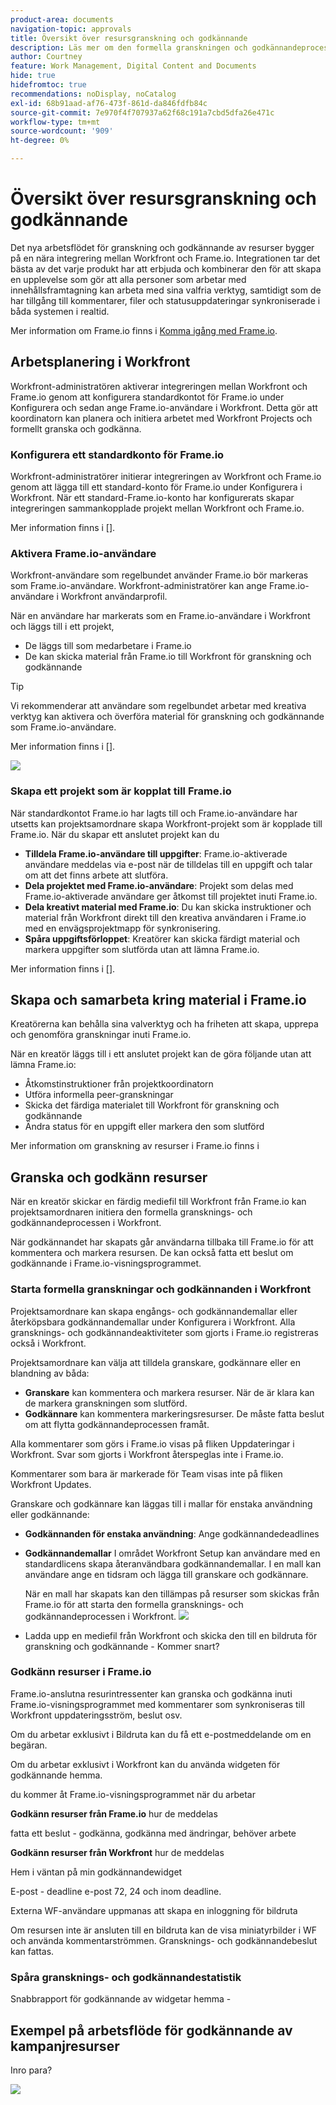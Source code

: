 ```yaml
---
product-area: documents
navigation-topic: approvals
title: Översikt över resursgranskning och godkännande
description: Läs mer om den formella granskningen och godkännandeprocessen i Workfront.
author: Courtney
feature: Work Management, Digital Content and Documents
hide: true
hidefromtoc: true
recommendations: noDisplay, noCatalog
exl-id: 68b91aad-af76-473f-861d-da846fdfb84c
source-git-commit: 7e970f4f707937a62f68c191a7cbd5dfa26e471c
workflow-type: tm+mt
source-wordcount: '909'
ht-degree: 0%

---
```


# Översikt över resursgranskning och godkännande

Det nya arbetsflödet för granskning och godkännande av resurser bygger på en nära integrering mellan Workfront och Frame.io. Integrationen tar det bästa av det varje produkt har att erbjuda och kombinerar den för att skapa en upplevelse som gör att alla personer som arbetar med innehållsframtagning kan arbeta med sina valfria verktyg, samtidigt som de har tillgång till kommentarer, filer och statusuppdateringar synkroniserade i båda systemen i realtid.

Mer information om Frame.io finns i [Komma igång med Frame.io](https://support.frame.io/en/collections/49298-getting-started).

## Arbetsplanering i Workfront

Workfront-administratören aktiverar integreringen mellan Workfront och Frame.io genom att konfigurera standardkontot för Frame.io under Konfigurera och sedan ange Frame.io-användare i Workfront. Detta gör att koordinatorn kan planera och initiera arbetet med Workfront Projects och formellt granska och godkänna.

### Konfigurera ett standardkonto för Frame.io

Workfront-administratörer initierar integreringen av Workfront och Frame.io genom att lägga till ett standard-konto för Frame.io under Konfigurera i Workfront. När ett standard-Frame.io-konto har konfigurerats skapar integreringen sammankopplade projekt mellan Workfront och Frame.io.

Mer information finns i [].

<!-- in procedure article we need to cover how groups work with projects and how the frame account is associated with a group. And that accounts other than the default can be added on a 1:1 basis using the dev token. -->

### Aktivera Frame.io-användare

Workfront-användare som regelbundet använder Frame.io bör markeras som Frame.io-användare. Workfront-administratörer kan ange Frame.io-användare i Workfront användarprofil.

När en användare har markerats som en Frame.io-användare i Workfront och läggs till i ett projekt,

* De läggs till som medarbetare i Frame.io
* De kan skicka material från Frame.io till Workfront för granskning och godkännande

>[!TIP]
>
>Vi rekommenderar att användare som regelbundet arbetar med kreativa verktyg kan aktivera och överföra material för granskning och godkännande som Frame.io-användare.


Mer information finns i [].

![](assets/Frame-enabled-user.png)


### Skapa ett projekt som är kopplat till Frame.io

När standardkontot Frame.io har lagts till och Frame.io-användare har utsetts kan projektsamordnare skapa Workfront-projekt som är kopplade till Frame.io. När du skapar ett anslutet projekt kan du

* **Tilldela Frame.io-användare till uppgifter**: Frame.io-aktiverade användare meddelas via e-post när de tilldelas till en uppgift och talar om att det finns arbete att slutföra.
* **Dela projektet med Frame.io-användare**: Projekt som delas med Frame.io-aktiverade användare ger åtkomst till projektet inuti Frame.io.
* **Dela kreativt material med Frame.io**: Du kan skicka instruktioner och material från Workfront direkt till den kreativa användaren i Frame.io med en envägsprojektmapp för synkronisering.
* **Spåra uppgiftsförloppet**: Kreatörer kan skicka färdigt material och markera uppgifter som slutförda utan att lämna Frame.io.

Mer information finns i [].

<!--Preassign approval templates to tasks coming in the future-->


## Skapa och samarbeta kring material i Frame.io

Kreatörerna kan behålla sina valverktyg och ha friheten att skapa, upprepa och genomföra granskningar inuti Frame.io.

När en kreatör läggs till i ett anslutet projekt kan de göra följande utan att lämna Frame.io:

* Åtkomstinstruktioner från projektkoordinatorn
* Utföra informella peer-granskningar
* Skicka det färdiga materialet till Workfront för granskning och godkännande
* Ändra status för en uppgift eller markera den som slutförd
<!-- * Notification of decision
* Upload new versions of connected assets marked as needs more work < will automatically connect>-->

Mer information om granskning av resurser i Frame.io finns i

## Granska och godkänn resurser

När en kreatör skickar en färdig mediefil till Workfront från Frame.io kan projektsamordnaren initiera den formella gransknings- och godkännandeprocessen i Workfront.

När godkännandet har skapats går användarna tillbaka till Frame.io för att kommentera och markera resursen. De kan också fatta ett beslut om godkännande i Frame.io-visningsprogrammet.

### Starta formella granskningar och godkännanden i Workfront

Projektsamordnare kan skapa engångs- och godkännandemallar eller återköpsbara godkännandemallar under Konfigurera i Workfront. Alla gransknings- och godkännandeaktiviteter som gjorts i Frame.io registreras också i Workfront.

Projektsamordnare kan välja att tilldela granskare, godkännare eller en blandning av båda:

* **Granskare** kan kommentera och markera resurser. När de är klara kan de markera granskningen som slutförd. <!--example of when to add reviewers-->
* **Godkännare** kan kommentera markeringsresurser. De måste fatta beslut om att flytta godkännandeprocessen framåt.



Alla kommentarer som görs i Frame.io visas på fliken Uppdateringar i Workfront. Svar som gjorts i Workfront återspeglas inte i Frame.io.

Kommentarer som bara är markerade för Team visas inte på fliken Workfront Updates.

Granskare och godkännare kan läggas till i mallar för enstaka användning eller godkännande:

<!--can also assign teams and set deadline-->

* **Godkännanden för enstaka användning**: Ange godkännandedeadlines

* **Godkännandemallar**
I området Workfront Setup kan användare med en standardlicens skapa återanvändbara godkännandemallar. I en mall kan användare ange en tidsram och lägga till granskare och godkännare. <!--do we want to mention any upcoming plans here? -->

  När en mall har skapats kan den tillämpas på resurser som skickas från Frame.io för att starta den formella gransknings- och godkännandeprocessen i Workfront.
  ![](assets/assign-template.png)

<!-- can set timreframe which calculates deadline once approval is started. >

    For more information, see [Create and manage Approval Templates](/)<!--don't forget link-->

* Ladda upp en mediefil från Workfront och skicka den till en bildruta för granskning och godkännande - Kommer snart?

### Godkänn resurser i Frame.io

Frame.io-anslutna resurintressenter kan granska och godkänna inuti Frame.io-visningsprogrammet med kommentarer som synkroniseras till Workfront uppdateringsström, beslut osv.

<!-- include screenshot from frame.io-->

Om du arbetar exklusivt i Bildruta kan du få ett e-postmeddelande om en begäran.

Om du arbetar exklusivt i Workfront kan du använda widgeten för godkännande hemma.

du kommer åt Frame.io-visningsprogrammet när du arbetar

**Godkänn resurser från Frame.io**
hur de meddelas

fatta ett beslut - godkänna, godkänna med ändringar, behöver arbete

**Godkänn resurser från Workfront**
hur de meddelas

Hem i väntan på min godkännandewidget

E-post - deadline e-post 72, 24 och inom deadline.

Externa WF-användare uppmanas att skapa en inloggning för bildruta

Om resursen inte är ansluten till en bildruta kan de visa miniatyrbilder i WF och använda kommentarströmmen. Gransknings- och godkännandebeslut kan fattas.

<!-- upload assets directly to workfront to be reviewed in Frame.io/ Will have to send manually at first

Reviewer/approver needs to go through email to get to frame vier
-->


### Spåra gransknings- och godkännandestatistik

Snabbrapport för godkännande av widgetar hemma -

<!--
### Published approved assets to Adobe Experience Manager Assets

Use the native integration to send approved assets to AEM.
-->


## Exempel på arbetsflöde för godkännande av kampanjresurser

Inro para?

![](assets/example-workflow.png) <!-- probbly need a different version of this but add something similar rather than typing all out?-->
